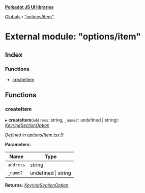 **[Polkadot JS UI libraries](../README.md)**

[Globals](../globals.md) › [&quot;options/item&quot;](_options_item_.md)

# External module: "options/item"

## Index

### Functions

* [createItem](_options_item_.md#createitem)

## Functions

###  createItem

▸ **createItem**(`address`: string, `_name?`: undefined | string): *[KeyringSectionOption](../interfaces/_options_types_.keyringsectionoption.md)*

*Defined in [options/item.tsx:9](https://github.com/polkadot-js/ui/blob/425ca93/packages/ui-keyring/src/options/item.tsx#L9)*

**Parameters:**

Name | Type |
------ | ------ |
`address` | string |
`_name?` | undefined &#124; string |

**Returns:** *[KeyringSectionOption](../interfaces/_options_types_.keyringsectionoption.md)*